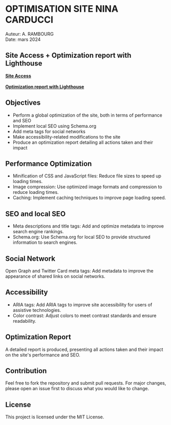 # OPTIMISATION SITE NINA CARDUCCI
Auteur: A. RAMBOURG  
Date: mars 2024

## Site Access + Optimization report with Lighthouse

[**Site Access**](https://arno37.github.io/Nina_Carducci/)<br><br>
[**Optimization report with Lighthouse**](https://github.com/Arno37/Nina_Carducci/blob/main/Rambourg_Arnaud_2_audit_lighthouse_19%3A04%3A2024.pdf)

## Objectives

- Perform a global optimization of the site, both in terms of performance and SEO
- Implement local SEO using Schema.org
- Add meta tags for social networks
- Make accessibility-related modifications to the site
- Produce an optimization report detailing all actions taken and their impact

## Performance Optimization

- Minification of CSS and JavaScript files: Reduce file sizes to speed up loading times.
- Image compression: Use optimized image formats and compression to reduce loading times.
- Caching: Implement caching techniques to improve page loading speed.

## SEO and local SEO

- Meta descriptions and title tags: Add and optimize metadata to improve search engine rankings.
- Schema.org: Use Schema.org for local SEO to provide structured information to search engines.

## Social Network

Open Graph and Twitter Card meta tags: Add metadata to improve the appearance of shared links on social networks.

## Accessibility

- ARIA tags: Add ARIA tags to improve site accessibility for users of assistive technologies.
- Color contrast: Adjust colors to meet contrast standards and ensure readability.

## Optimization Report

A detailed report is produced, presenting all actions taken and their impact on the site's performance and SEO.

## Contribution

Feel free to fork the repository and submit pull requests. For major changes, please open an issue first to discuss what you would like to change.

## License

This project is licensed under the MIT License.

